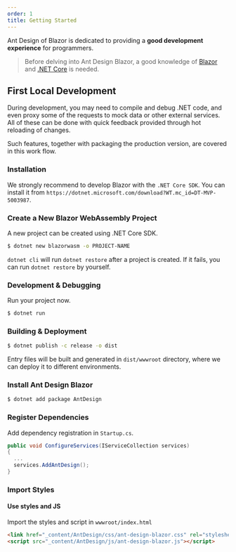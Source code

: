 ```yaml
---
order: 1
title: Getting Started
---
```


Ant Design of Blazor is dedicated to providing a **good development experience** for programmers.

> Before delving into Ant Design Blazor, a good knowledge of [Blazor](https://docs.microsoft.com/en-us/aspnet/core/blazor/?WT.mc_id=DT-MVP-5003987) and [.NET Core](https://docs.microsoft.com/en-us/dotnet?WT.mc_id=DT-MVP-5003987) is needed.

## First Local Development

During development, you may need to compile and debug .NET code, and even proxy some of the requests to mock data or other external services. All of these can be done with quick feedback provided through hot reloading of changes.

Such features, together with packaging the production version, are covered in this work flow.

### Installation

We strongly recommend to develop Blazor with the `.NET Core SDK`. You can install it from `https://dotnet.microsoft.com/download?WT.mc_id=DT-MVP-5003987`.

### Create a New Blazor WebAssembly Project

A new project can be created using .NET Core SDK.

```bash
$ dotnet new blazorwasm -o PROJECT-NAME
```

`dotnet cli` will run `dotnet restore` after a project is created. If it fails, you can run `dotnet restore` by yourself.

### Development & Debugging

Run your project now.

```bash
$ dotnet run
```

### Building & Deployment

```bash
$ dotnet publish -c release -o dist
```

Entry files will be built and generated in `dist/wwwroot` directory, where we can deploy it to different environments.

### Install Ant Design Blazor

```bash
$ dotnet add package AntDesign
```

### Register Dependencies

Add dependency registration in `Startup.cs`.

```cs
public void ConfigureServices(IServiceCollection services)
{
  ...
  services.AddAntDesign();
}
```

### Import Styles

#### Use styles and JS

Import the styles and script in `wwwroot/index.html`

```html
<link href="_content/AntDesign/css/ant-design-blazor.css" rel="stylesheet" />
<script src="_content/AntDesign/js/ant-design-blazor.js"></script>
```
